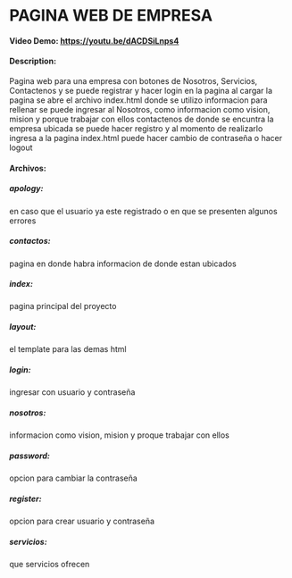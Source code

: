 # PAGINA WEB DE EMPRESA
#### Video Demo:  https://youtu.be/dACDSiLnps4
#### Description: 
Pagina web para una empresa con botones de Nosotros, Servicios, Contactenos y se puede registrar y hacer login en la pagina
al cargar la pagina se abre el archivo index.html donde se utilizo informacion para rellenar
se puede ingresar al Nosotros, como informacion como vision, mision y porque trabajar con ellos
contactenos de donde se encuntra la empresa ubicada
se puede hacer registro y al momento de realizarlo ingresa a la pagina index.html
puede hacer cambio de contraseña o hacer logout

#### Archivos:
##### apology: 
en caso que el usuario ya este registrado o en que se presenten algunos errores
##### contactos: 
pagina en donde habra informacion de donde estan ubicados
##### index: 
pagina principal del proyecto
##### layout: 
el template para las demas html
##### login: 
ingresar con usuario y contraseña
##### nosotros: 
informacion como vision, mision y proque trabajar con ellos
##### password: 
opcion para cambiar la contraseña
##### register: 
opcion para crear usuario y contraseña
##### servicios:
que servicios ofrecen
